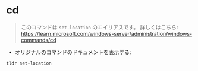 # cd

> このコマンドは `set-location` のエイリアスです。
> 詳しくはこちら: <https://learn.microsoft.com/windows-server/administration/windows-commands/cd>

- オリジナルのコマンドのドキュメントを表示する:

`tldr set-location`
